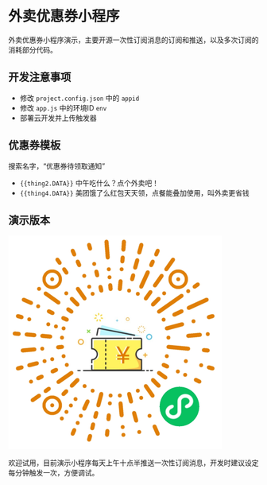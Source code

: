 # 外卖优惠券小程序
外卖优惠券小程序演示，主要开源一次性订阅消息的订阅和推送，以及多次订阅的消耗部分代码。

## 开发注意事项
- 修改 `project.config.json` 中的 `appid`
- 修改  `app.js` 中的环境ID `env`
- 部署云开发并上传触发器

## 优惠券模板
搜索名字，“优惠券待领取通知”

- `{{thing2.DATA}}` 中午吃什么？点个外卖吧！
- `{{thing4.DATA}}` 美团饿了么红包天天领，点餐能叠加使用，叫外卖更省钱



## 演示版本



<img src="./miniprogram/images/qr.jpg" alt="qr" style="zoom:50%;" />

欢迎试用，目前演示小程序每天上午十点半推送一次性订阅消息，开发时建议设定每分钟触发一次，方便调试。